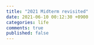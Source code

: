 ```yaml
---
title: "2021 Midterm revisited"
date: 2021-06-10 00:12:30 +0900
categories: life
comments: true
published: false
---
```

